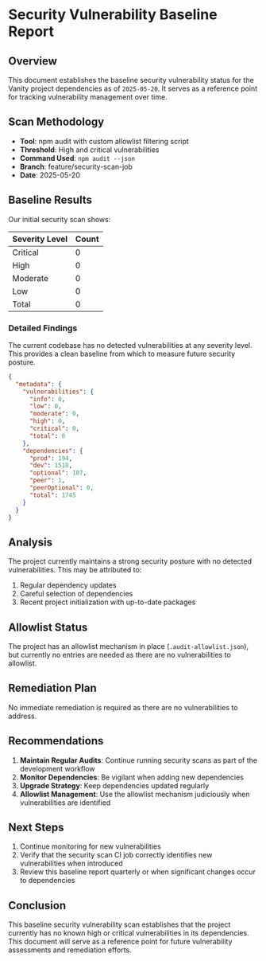 # Security Vulnerability Baseline Report

## Overview

This document establishes the baseline security vulnerability status for the Vanity project dependencies as of `2025-05-20`. It serves as a reference point for tracking vulnerability management over time.

## Scan Methodology

- **Tool**: npm audit with custom allowlist filtering script
- **Threshold**: High and critical vulnerabilities
- **Command Used**: `npm audit --json`
- **Branch**: feature/security-scan-job
- **Date**: 2025-05-20

## Baseline Results

Our initial security scan shows:

| Severity Level | Count |
| -------------- | ----- |
| Critical       | 0     |
| High           | 0     |
| Moderate       | 0     |
| Low            | 0     |
| Total          | 0     |

### Detailed Findings

The current codebase has no detected vulnerabilities at any severity level. This provides a clean baseline from which to measure future security posture.

```json
{
  "metadata": {
    "vulnerabilities": {
      "info": 0,
      "low": 0,
      "moderate": 0,
      "high": 0,
      "critical": 0,
      "total": 0
    },
    "dependencies": {
      "prod": 194,
      "dev": 1518,
      "optional": 107,
      "peer": 1,
      "peerOptional": 0,
      "total": 1745
    }
  }
}
```

## Analysis

The project currently maintains a strong security posture with no detected vulnerabilities. This may be attributed to:

1. Regular dependency updates
2. Careful selection of dependencies
3. Recent project initialization with up-to-date packages

## Allowlist Status

The project has an allowlist mechanism in place (`.audit-allowlist.json`), but currently no entries are needed as there are no vulnerabilities to allowlist.

## Remediation Plan

No immediate remediation is required as there are no vulnerabilities to address.

## Recommendations

1. **Maintain Regular Audits**: Continue running security scans as part of the development workflow
2. **Monitor Dependencies**: Be vigilant when adding new dependencies
3. **Upgrade Strategy**: Keep dependencies updated regularly
4. **Allowlist Management**: Use the allowlist mechanism judiciously when vulnerabilities are identified

## Next Steps

1. Continue monitoring for new vulnerabilities
2. Verify that the security scan CI job correctly identifies new vulnerabilities when introduced
3. Review this baseline report quarterly or when significant changes occur to dependencies

## Conclusion

This baseline security vulnerability scan establishes that the project currently has no known high or critical vulnerabilities in its dependencies. This document will serve as a reference point for future vulnerability assessments and remediation efforts.
